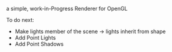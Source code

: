 a simple, work-in-Progress Renderer for OpenGL

To do next:
- Make lights member of the scene -> lights inherit from shape
- Add Point Lights
- Add Point Shadows
